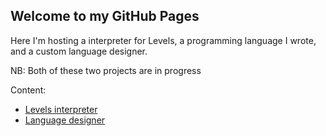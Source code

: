 ## Welcome to my GitHub Pages

Here I'm hosting a interpreter for Levels, a programming language I wrote, and a custom language designer.

NB: Both of these two projects are in progress

Content:

- [Levels interpreter](/lvls)
- [Language designer](/lang)
